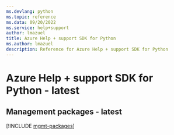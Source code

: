 ```yaml
---
ms.devlang: python
ms.topic: reference
ms.data: 09/20/2022
ms.service: help+support
author: lmazuel
title: Azure Help + support SDK for Python
ms.author: lmazuel
description: Reference for Azure Help + support SDK for Python
---
```

# Azure Help + support SDK for Python - latest

## Management packages - latest
[!INCLUDE [mgmt-packages](help-+-support-mgmt-index.md)]